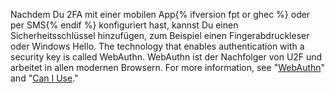 Nachdem Du 2FA mit einer mobilen App{% ifversion fpt or ghec %} oder per SMS{% endif %} konfiguriert hast, kannst Du einen Sicherheitsschlüssel hinzufügen, zum Beispiel einen Fingerabdruckleser oder Windows Hello. The technology that enables authentication with a security key is called WebAuthn. WebAuthn ist der Nachfolger von U2F und arbeitet in allen modernen Browsern. For more information, see "[WebAuthn](https://webauthn.guide/)" and "[Can I Use](https://caniuse.com/#search=webauthn)."
